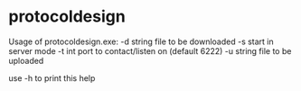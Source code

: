 # protocoldesign

Usage of protocoldesign.exe:
  -d string
        file to be downloaded
  -s    start in server mode
  -t int
        port to contact/listen on (default 6222)
  -u string
        file to be uploaded

use -h to print this help
